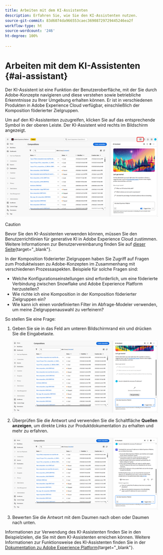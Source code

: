 ```yaml
---
title: Arbeiten mit dem KI-Assistenten
description: Erfahren Sie, wie Sie den KI-Assistenten nutzen.
source-git-commit: 83d6074da966553caec36908729729445246ea2f
workflow-type: ht
source-wordcount: '246'
ht-degree: 100%

---
```


# Arbeiten mit dem KI-Assistenten {#ai-assistant}

Der KI-Assistent ist eine Funktion der Benutzeroberfläche, mit der Sie durch Adobe-Konzepte navigieren und diese verstehen sowie betriebliche Erkenntnisse zu Ihrer Umgebung erhalten können. Er ist in verschiedenen Produkten in Adobe Experience Cloud verfügbar, einschließlich der Komposition föderierter Zielgruppen.

Um auf den KI-Assistenten zuzugreifen, klicken Sie auf das entsprechende Symbol in der oberen Leiste. Der KI-Assistent wird rechts im Bildschirm angezeigt.

![](assets/do-not-localize/ai-assistant-open.png)


>[!CAUTION]
>
>Bevor Sie den KI-Assistenten verwenden können, müssen Sie den Benutzerrichtlinien für generative KI in Adobe Experience Cloud zustimmen. Weitere Informationen zur Benutzervereinbarung finden Sie auf [dieser Seite](https://experienceleague.adobe.com/de/docs/experience-platform/ai-assistant/home){target="_blank"}.

In der Komposition föderierter Zielgruppen haben Sie Zugriff auf Fragen zum Produktwissen zu Adobe-Konzepten im Zusammenhang mit verschiedenen Prozessaspekten. Beispiele für solche Fragen sind:

* Welche Konfigurationseinstellungen sind erforderlich, um eine föderierte Verbindung zwischen Snowflake und Adobe Experience Platform herzustellen?
* Wie richte ich eine Komposition in der Komposition föderierter Zielgruppen ein?
* Wie kann ich einen vordefinierten Filter im Abfrage-Modeler verwenden, um meine Zielgruppenauswahl zu verfeinern?

So stellen Sie eine Frage:

1. Geben Sie sie in das Feld am unteren Bildschirmrand ein und drücken Sie die Eingabetaste.

   ![](assets/do-not-localize/ai-assistant-ask.png)

1. Überprüfen Sie die Antwort und verwenden Sie die Schaltfläche **Quellen anzeigen**, um direkte Links zur Produktdokumentation zu erhalten und mehr zu erfahren.

   ![](assets/do-not-localize/ai-assistant-answer.png)

1. Bewerten Sie die Antwort mit dem Daumen nach oben oder Daumen nach unten.

Informationen zur Verwendung des KI-Assistenten finden Sie in den Beispielzielen, die Sie mit dem KI-Assistenten erreichen können. Weitere Informationen zur Funktionsweise des KI-Assistenten finden Sie in der [Dokumentation zu Adobe Experience Platform](https://experienceleague.adobe.com/de/docs/experience-platform/ai-assistant/home){target="_blank"}.
